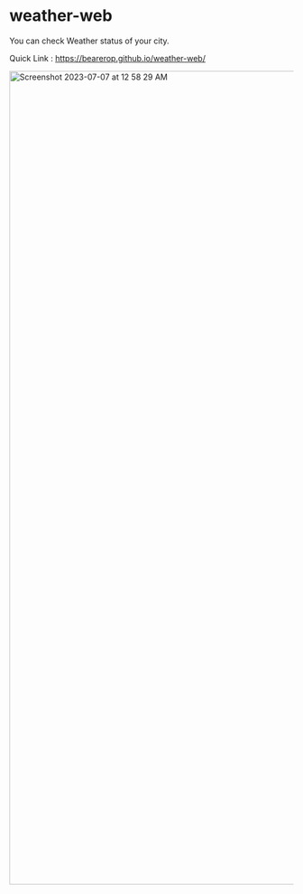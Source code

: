 # weather-web
You can check Weather status of your city.

Quick Link : https://bearerop.github.io/weather-web/


<img width="1440" alt="Screenshot 2023-07-07 at 12 58 29 AM" src="https://github.com/BearerOP/weather-web/assets/96431371/f62d8d8f-8604-4c0b-92df-7d598417b8b1">
